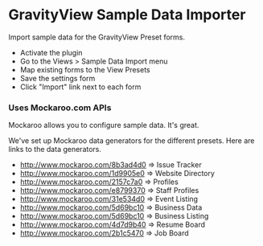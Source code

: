GravityView Sample Data Importer
=======================

Import sample data for the GravityView Preset forms.

* Activate the plugin
* Go to the Views > Sample Data Import menu
* Map existing forms to the View Presets
* Save the settings form
* Click "Import" link next to each form

### Uses Mockaroo.com APIs

Mockaroo allows you to configure sample data. It's great.

We've set up Mockaroo data generators for the different presets. Here are links to the data generators.

* http://www.mockaroo.com/8b3ad4d0 => Issue Tracker
* http://www.mockaroo.com/1d9905e0 => Website Directory
* http://www.mockaroo.com/2157c7a0 => Profiles
* http://www.mockaroo.com/e8799370 => Staff Profiles
* http://www.mockaroo.com/31e534d0 => Event Listing
* http://www.mockaroo.com/5d69bc10 => Business Data
* http://www.mockaroo.com/5d69bc10 => Business Listing
* http://www.mockaroo.com/4d7d9b40 => Resume Board
* http://www.mockaroo.com/2b1c5470 => Job Board
